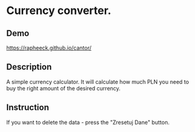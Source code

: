 # Currency converter.

## Demo

https://rapheeck.github.io/cantor/

## Description

A simple currency calculator. It will calculate how much PLN you need to buy the right amount of the desired currency.

## Instruction

If you want to delete the data - press the "Zresetuj Dane" button.
